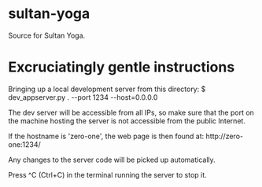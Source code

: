 sultan-yoga
===========
Source for Sultan Yoga.

Excruciatingly gentle instructions
===========
Bringing up a local development server from this directory:
$ dev_appserver.py . --port 1234 --host=0.0.0.0

The dev server will be accessible from all IPs, so make sure that the
port on the machine hosting the server is not accessible from the
public Internet.

If the hostname is 'zero-one', the web page is then found at:
http://zero-one:1234/

Any changes to the server code will be picked up automatically.

Press ^C (Ctrl+C) in the terminal running the server to stop it.

